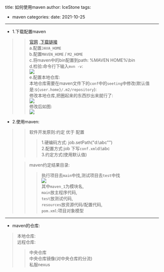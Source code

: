 title: 如何使用maven
author: IceStone 
tags: 
  - maven
categories: 
date: 2021-10-25
---
* 1.下载配置maven
>> [官网](http://maven.apache.org/download.cgi) ,[下载链接](https://mirror.bit.edu.cn/apache/maven/maven-3/3.6.3/binaries/apache-maven-3.6.3-bin.tar.gz) <br/>
> > a.配置`JAVA_HOME`<br/>
> b.配置`MAVEN_HOME` / `M2_HOME`<br/>
> c.将maven中的bin配置到path: %MAVEN HOME%\bin<br/>
> d.检验:命令行下输入`mvn -v`:<br/>
> ![](images/f6uo4zw2d9.png)<br/>
> e.配置本地仓库:<br/>
> > 本地仓库需要在maven文件下的`conf`中的`seeting`中修改(默认值是:`${user.home}/.m2/repository`):<br/>
> 修改本地仓库,把圈起来的东西抄出来就行了:<br/>
> > ![](images/pgm6s9fc7t.png)<br/>
> 修改后如图:<br/>
> ![](images/vr9bj2ukqs.png)<br/>
>

* 2.使用maven:<br/>
>> 软件开发原则:约定 优于 配置<br/>
> >> 1.硬编码方式: job.setPath("d:\abc"")<br/>
>  2.配置方式:job 下写`conf.xml`<path>d:\abc</path><br/>
>  3.约定方式(使用默认值)<br/>
> 
>> maven约定结果目录:<br/>
>>> 执行项目去`main`中找,测试项目去`test`中找<br/>
> ![](images/x9niglokf6.png)<br/>
> 其中`maven_1`为模块名,<br/>
> `main`放主程序代码,<br/>
> `test`放测试代码,<br/>
> `resources`放资源代码/配置代码,<br/>
> `pom.xml`:项目对象模型<br/>

---

* maven的仓库:<br/>
> 本地仓库:<br/>
> 远程仓库:<br/>
> > 中央仓库<br/>
> 中央仓库镜像(对中央仓库的分流)<br/>
> 私服nexus<br/>
